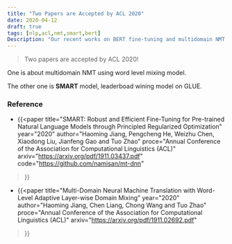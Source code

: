 ```yaml
---
title: "Two Papers are Accepted by ACL 2020"
date: 2020-04-12
draft: true
tags: [nlp,acl,nmt,smart,bert]
Description: "Our recent works on BERT fine-tuning and multidomain NMT are accepted by ACL2020!"
---
```


> Two papers are accepted by ACL 2020!

One is about multidomain NMT using word level mixing model.

The other one is **SMART** model, leaderboad wining model on GLUE.

### **Reference**

- {{<paper
title="SMART: Robust and Efficient Fine-Tuning for Pre-trained Natural Language Models through Principled Regularized Optimization"
year="2020"
author="Haoming Jiang, Pengcheng He, Weizhu Chen, Xiaodong Liu, Jianfeng Gao and Tuo Zhao"
proce="Annual Conference of the Association for Computational Linguistics (ACL)"
arxiv="https://arxiv.org/pdf/1911.03437.pdf"
code="https://github.com/namisan/mt-dnn"
>}}

- {{<paper
title="Multi-Domain Neural Machine Translation with Word-Level Adaptive Layer-wise Domain Mixing"
year="2020"
author="Haoming Jiang, Chen Liang, Chong Wang and Tuo Zhao"
proce="Annual Conference of the Association for Computational Linguistics (ACL)"
arxiv="https://arxiv.org/pdf/1911.02692.pdf"
>}}